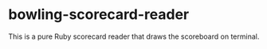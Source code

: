 # bowling-scorecard-reader
This is a pure Ruby scorecard reader that draws the scoreboard on terminal.
